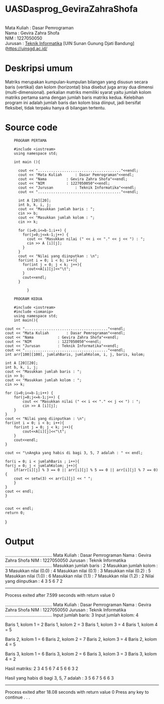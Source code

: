 # UASDasprog_GeviraZahraShofa

<br> Mata Kuliah : Dasar Pemrograman
<br> Nama : Gevira Zahra Shofa
<br> NIM : 1227050050
<br> Jurusan : [Teknik Informatika](http://if.uinsgd.ac.id/) [UIN Sunan Gunung Djati Bandung] (https://uinsgd.ac.id/


# Deskripsi umum

Matriks merupakan kumpulan-kumpulan bilangan yang disusun secara baris (vertikal) dan kolom (horizontal) bisa disebut juga array dua dimensi (multi-dimensional). perkalian matriks memiliki syarat yaitu jumlah kolom matriks pertama sama dengan jumlah baris matriks kedua. Kelebihan program ini adalah jumlah baris dan kolom bisa diinput, jadi bersifat fleksibel, tidak terpaku hanya di bilangan tertentu.


# Source code   
        PROGRAM PERTAMA
        
        #include <iostream>
        using namespace std;

        int main (){

          cout << "......................................"<<endl;
          cout << "Mata Kuliah		: Dasar Pemrograman"<<endl;
          cout << "Nama			: Gevira Zahra Shofa"<<endl;
          cout << "NIM			: 1227050050"<<endl;
          cout << "Jurusan			: Teknik Informatika"<<endl;
          cout << "......................................"<<endl;

          int A [20][20];
          int b, k, i, j;
          cout << "Masukkan jumlah baris : ";
          cin >> b;
          cout << "Masukkan jumlah kolom : ";
          cin >> k;

          for (i=0;i<=b-1;i++) {
            for(j=0;j<=k-1;j++) {
              cout << "Masukkan nilai (" << i << "." << j << ") : ";
              cin >> A [i][j];
            }
          }
          cout << "Nilai yang diinputkan : \n";
          for(int i = 0; i < b; i++){
            for(int j = 0; j < k; j++){
              cout<<A[i][j]<<"\t";
            }
            cout<<endl;
          }

              }
              
        PROGRAM KEDUA
        
        #include <iostream>
        #include <iomanip>
        using namespace std;
        int main(){
	
	cout << "......................................"<<endl;
	cout << "Mata Kuliah		: Dasar Pemrograman"<<endl;
	cout << "Nama			: Gevira Zahra Shofa"<<endl;
	cout << "NIM			: 1227050050"<<endl;
	cout << "Jurusan		: Teknik Informatika"<<endl;
	cout << "......................................"<<endl;
    int arr[100][100], jumlahBaris, jumlahKolom, i, j, baris, kolom;

    int A [20][20];
	int b, k, i, j;
	cout << "Masukkan jumlah baris : ";
	cin >> b;
	cout << "Masukkan jumlah kolom : ";
	cin >> k;
	
	for (i=0;i<=b-1;i++) {
		for(j=0;j<=k-1;j++) {
			cout << "Masukkan nilai (" << i << "." << j << ") : ";
			cin >> A [i][j];
		}
	}
	cout << "Nilai yang diinputkan : \n";
	for(int i = 0; i < b; i++){
		for(int j = 0; j < k; j++){
			cout<<A[i][j]<<"\t";
		}
		cout<<endl;
	}

    cout << "\nAngka yang habis di bagi 3, 5, 7 adalah : " << endl;

    for(i = 0; i < jumlahBaris ; i++){
    for(j = 0; j < jumlahKolom; j++){
        if(arr[i][j] % 3 == 0 || arr[i][j] % 5 == 0 || arr[i][j] % 7 == 0){
        cout << setw(3) << arr[i][j] << " ";
        }
    }
    cout << endl;
    }

    
    cout << endl;
    return 0;
}
      
  # Output
  
  ......................................
Mata Kuliah             : Dasar Pemrograman
Nama                    : Gevira Zahra Shofa
NIM                     : 1227050050
Jurusan                 : Teknik Informatika
......................................
Masukkan jumlah baris : 2
Masukkan jumlah kolom : 3
Masukkan nilai (0.0) : 4
Masukkan nilai (0.1) : 3
Masukkan nilai (0.2) : 5
Masukkan nilai (1.0) : 6
Masukkan nilai (1.1) : 7
Masukkan nilai (1.2) : 2
Nilai yang diinputkan :
4       3       5
6       7       2

--------------------------------
Process exited after 7.599 seconds with return value 0

......................................
Mata Kuliah             : Dasar Pemrograman
Nama                    : Gevira Zahra Shofa
NIM                     : 1227050050
Jurusan                 : Teknik Informatika
......................................
Input jumlah baris: 3
Input jumlah kolom: 4

Baris 1, kolom 1 = 2
Baris 1, kolom 2 = 3
Baris 1, kolom 3 = 4
Baris 1, kolom 4 = 5

Baris 2, kolom 1 = 6
Baris 2, kolom 2 = 7
Baris 2, kolom 3 = 4
Baris 2, kolom 4 = 5

Baris 3, kolom 1 = 6
Baris 3, kolom 2 = 6
Baris 3, kolom 3 = 3
Baris 3, kolom 4 = 2

Hasil matriks:
  2   3   4   5
  6   7   4   5
  6   6   3   2

Hasil yang habis di bagi 3, 5, 7 adalah :
  3   5
  6   7   5
  6   6   3


--------------------------------
Process exited after 18.08 seconds with return value 0
Press any key to continue . . .


